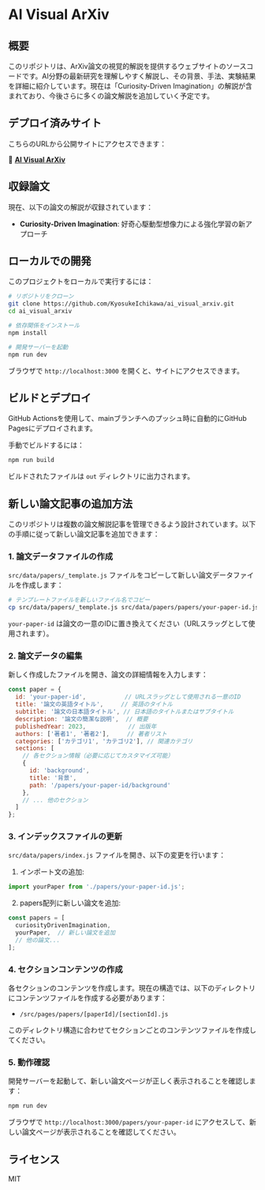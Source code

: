 # AI Visual ArXiv

## 概要

このリポジトリは、ArXiv論文の視覚的解説を提供するウェブサイトのソースコードです。AI分野の最新研究を理解しやすく解説し、その背景、手法、実験結果を詳細に紹介しています。現在は「Curiosity-Driven Imagination」の解説が含まれており、今後さらに多くの論文解説を追加していく予定です。

## デプロイ済みサイト

こちらのURLから公開サイトにアクセスできます：

🔗 **[AI Visual ArXiv](https://kyosukeichikawa.github.io/ai_visual_arxiv/)**

## 収録論文

現在、以下の論文の解説が収録されています：

- **Curiosity-Driven Imagination**: 好奇心駆動型想像力による強化学習の新アプローチ

## ローカルでの開発

このプロジェクトをローカルで実行するには：

```bash
# リポジトリをクローン
git clone https://github.com/KyosukeIchikawa/ai_visual_arxiv.git
cd ai_visual_arxiv

# 依存関係をインストール
npm install

# 開発サーバーを起動
npm run dev
```

ブラウザで `http://localhost:3000` を開くと、サイトにアクセスできます。

## ビルドとデプロイ

GitHub Actionsを使用して、mainブランチへのプッシュ時に自動的にGitHub Pagesにデプロイされます。

手動でビルドするには：

```bash
npm run build
```

ビルドされたファイルは `out` ディレクトリに出力されます。

## 新しい論文記事の追加方法

このリポジトリは複数の論文解説記事を管理できるよう設計されています。以下の手順に従って新しい論文記事を追加できます：

### 1. 論文データファイルの作成

`src/data/papers/_template.js` ファイルをコピーして新しい論文データファイルを作成します：

```bash
# テンプレートファイルを新しいファイル名でコピー
cp src/data/papers/_template.js src/data/papers/papers/your-paper-id.js
```

`your-paper-id` は論文の一意のIDに置き換えてください（URLスラッグとして使用されます）。

### 2. 論文データの編集

新しく作成したファイルを開き、論文の詳細情報を入力します：

```javascript
const paper = {
  id: 'your-paper-id',           // URLスラッグとして使用される一意のID
  title: '論文の英語タイトル',     // 英語のタイトル
  subtitle: '論文の日本語タイトル', // 日本語のタイトルまたはサブタイトル
  description: '論文の簡潔な説明',  // 概要
  publishedYear: 2023,            // 出版年
  authors: ['著者1', '著者2'],     // 著者リスト
  categories: ['カテゴリ1', 'カテゴリ2'], // 関連カテゴリ
  sections: [
    // 各セクション情報（必要に応じてカスタマイズ可能）
    {
      id: 'background',
      title: '背景',
      path: '/papers/your-paper-id/background'
    },
    // ... 他のセクション
  ]
};
```

### 3. インデックスファイルの更新

`src/data/papers/index.js` ファイルを開き、以下の変更を行います：

1. インポート文の追加:
```javascript
import yourPaper from './papers/your-paper-id.js';
```

2. papers配列に新しい論文を追加:
```javascript
const papers = [
  curiosityDrivenImagination,
  yourPaper,  // 新しい論文を追加
  // 他の論文...
];
```

### 4. セクションコンテンツの作成

各セクションのコンテンツを作成します。現在の構造では、以下のディレクトリにコンテンツファイルを作成する必要があります：

- `/src/pages/papers/[paperId]/[sectionId].js`

このディレクトリ構造に合わせてセクションごとのコンテンツファイルを作成してください。

### 5. 動作確認

開発サーバーを起動して、新しい論文ページが正しく表示されることを確認します：

```bash
npm run dev
```

ブラウザで `http://localhost:3000/papers/your-paper-id` にアクセスして、新しい論文ページが表示されることを確認してください。

## ライセンス

MIT